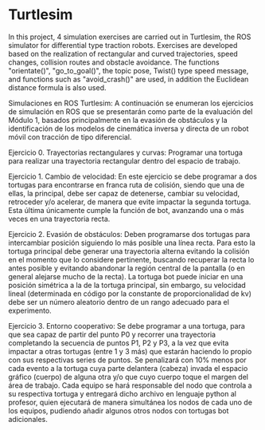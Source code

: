 # Turtlesim

In this project, 4 simulation exercises are carried out in Turtlesim, the ROS simulator for differential type traction robots. Exercises are developed based on the realization of rectangular and curved trajectories, speed changes, collision routes and obstacle avoidance. The functions "orientate()", "go_to_goal()", the topic pose, Twist() type speed message, and functions such as "avoid_crash()" are used, in addition the Euclidean distance formula is also used.

Simulaciones en ROS Turtlesim:
A continuación se enumeran los ejercicios de simulación en ROS que se presentarán como parte de la evaluación del Módulo 1, basados principalmente en la evasión de obstáculos y la identificación de los modelos de cinemática inversa y directa de un robot móvil con tracción de tipo diferencial.

Ejercicio 0. Trayectorias rectangulares y curvas:
Programar una tortuga para realizar una trayectoria rectangular dentro del espacio de trabajo.

Ejercicio 1. Cambio de velocidad:
En este ejercicio se debe programar a dos tortugas para encontrarse en franca ruta de colisión, siendo que una de ellas, la principal, debe ser capaz de detenerse, cambiar su velocidad, retroceder y/o acelerar, de manera que evite impactar la segunda tortuga. Esta última únicamente cumple la función de bot, avanzando una o más veces en una trayectoria recta.

Ejercicio 2. Evasión de obstáculos:
Deben programarse dos tortugas para intercambiar posición siguiendo lo más posible una línea recta. Para esto la tortuga principal debe generar una trayectoria alterna evitando la colisión en el momento que lo considere pertinente, buscando recuperar la recta lo antes posible y evitando abandonar la región central de la pantalla (o en general alejarse mucho de la recta). La tortuga bot puede iniciar en una posición simétrica a la de la tortuga principal, sin embargo, su velocidad lineal (determinada en código por la constante de proporcionalidad de kv) debe ser un número aleatorio dentro de un rango adecuado para el experimento.

Ejercicio 3. Entorno cooperativo:
Se debe programar a una tortuga, para que sea capaz de partir del punto P0 y recorrer una trayectoria completando la secuencia de puntos P1, P2 y P3, a la vez que evita impactar a otras tortugas (entre 1 y 3 más) que estarán haciendo lo propio con sus respectivas series de puntos. Se penalizará con 10% menos por cada evento a la tortuga cuya parte delantera (cabeza) invada el espacio gráfico (cuerpo) de alguna otra y/o que cuyo cuerpo toque el margen del área de trabajo. Cada equipo se hará responsable del nodo que controla a su respectiva tortuga y entregará dicho archivo en lenguaje python al profesor, quien ejecutará de manera simultánea los nodos de cada uno de los equipos, pudiendo añadir algunos otros nodos con tortugas bot adicionales.
